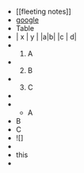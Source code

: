 - [[fleeting notes]]
- [google](https://www.gogole.com)
- Table
-
  | x | y |
  |a|b|
  |c | d|
-
  1. A
-
  2. B
-
  3. C
-
- - A
- B
- C
- ![]
-
- this
-